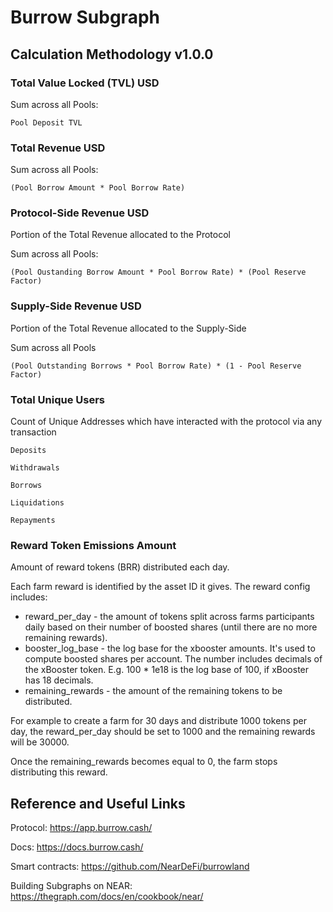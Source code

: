 # Burrow Subgraph

## Calculation Methodology v1.0.0

### Total Value Locked (TVL) USD

Sum across all Pools:

`Pool Deposit TVL`

### Total Revenue USD

Sum across all Pools:

`(Pool Borrow Amount * Pool Borrow Rate)`

### Protocol-Side Revenue USD

Portion of the Total Revenue allocated to the Protocol

Sum across all Pools:

`(Pool Oustanding Borrow Amount * Pool Borrow Rate) * (Pool Reserve Factor)`

### Supply-Side Revenue USD

Portion of the Total Revenue allocated to the Supply-Side

Sum across all Pools

`(Pool Outstanding Borrows * Pool Borrow Rate) * (1 - Pool Reserve Factor)`

### Total Unique Users

Count of Unique Addresses which have interacted with the protocol via any transaction

`Deposits`

`Withdrawals`

`Borrows`

`Liquidations`

`Repayments`

### Reward Token Emissions Amount

Amount of reward tokens (BRR) distributed each day.

Each farm reward is identified by the asset ID it gives. The reward config includes:

- reward_per_day - the amount of tokens split across farms participants daily based on their number of boosted shares (until there are no more remaining rewards).
- booster_log_base - the log base for the xbooster amounts. It's used to compute boosted shares per account. The number includes decimals of the xBooster token. E.g. 100 \* 1e18 is the log base of 100, if xBooster has 18 decimals.
- remaining_rewards - the amount of the remaining tokens to be distributed.

For example to create a farm for 30 days and distribute 1000 tokens per day, the reward_per_day should be set to 1000 and the remaining rewards will be 30000.

Once the remaining_rewards becomes equal to 0, the farm stops distributing this reward.

## Reference and Useful Links

Protocol: https://app.burrow.cash/

Docs: https://docs.burrow.cash/

Smart contracts: https://github.com/NearDeFi/burrowland

Building Subgraphs on NEAR: https://thegraph.com/docs/en/cookbook/near/
